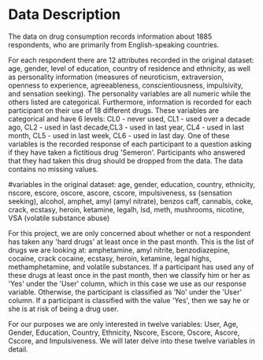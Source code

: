 # Data Description

The data on drug consumption records information about 1885 respondents, who are
primarily from English-speaking countries. 

For each respondent there are 12 attributes recorded in the original dataset: 
age, gender, level of education, country of residence and ethnicity, as well 
as personality information (measures of neuroticism, extraversion, openness to 
experience, agreeableness, conscientiousness, impulsivity, and sensation 
seeking). The personality variables are all numeric while the others listed are 
categorical. Furthermore, information is recorded for each participant on 
their use of 18 different drugs. These variables are categorical 
and have 6 levels: CL0 - never used, CL1 - used over a decade ago, CL2 - 
used in last decade,CL3 - used in last year, CL4 - used in last month, CL5 - 
used in last week, CL6 - used in last day. One of these variables is the 
recorded response of each participant to a question asking if they have taken 
a fictitious drug 'Semeron'. Participants who answered that they had taken 
this drug should be dropped from the data. The data contains no missing values. 

#variables in the original dataset: age, gender, education, country, ethnicity, 
nscore, escore, oscore, ascore, cscore, impulsiveness, ss (sensation seeking), 
alcohol, amphet, amyl (amyl nitrate), benzos caff, cannabis, coke, crack, 
ecstasy, heroin, ketamine, legalh, lsd, meth, mushrooms, nicotine, 
VSA (volatile substance abuse)

For this project, we are only concerned about whether or not a respondent has 
taken any 'hard drugs' at least once in the past month. This is the list of 
drugs we are looking at: amphetamine, amyl nitrite, benzodiazepine, cocaine, 
crack cocaine, ecstasy, heroin, ketamine, legal highs, methamphetamine, 
and volatile substances. If a participant has used any of these drugs at
least once in the past month, then we classify him or her as 'Yes' under the 
'User' column, which in this case we use as our response variable. 
Otherwise, the participant is classified as 'No' under the  'User'
column. If a participant is classified with the value 'Yes', then we say he or
she is at risk of being a drug user. 

For our purposes we are only interested in twelve variables: User, Age, Gender, 
Education, Country, Ethnicity, Nscore, Escore, Oscore, Ascore, Cscore, and 
Impulsiveness.  We will later delve into these twelve variables in detail.
